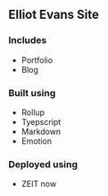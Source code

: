 ## Elliot Evans Site 
### Includes
- Portfolio
- Blog

### Built using
- Rollup
- Tyepscript
- Markdown
- Emotion

### Deployed using
- ZEIT now
